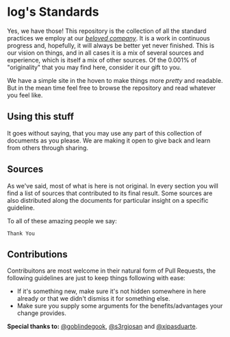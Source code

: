 # log's Standards

Yes, we have those!
This repository is the collection of all the standard practices we employ at our [*beloved company*](https://log.pt). It is a work in continuous progress and, hopefully, it will always be better yet never finished.
This is our vision on things, and in all cases it is a mix of several sources and experience, which is itself a mix of other sources. Of the 0.001% of "originality" that you may find here, consider it our gift to you.

We have a simple site in the hoven to make things more *pretty* and readable. But in the mean time feel free to browse the repository and read whatever you feel like.

## Using this stuff

It goes without saying, that you may use any part of this collection of documents as you please. We are making it open to give back and learn from others through sharing.

## Sources

As we've said, most of what is here is not original. In every section you will find a list of sources that contributed to its final result. Some sources are also distributed along the documents for particular insight on a specific guideline.

To all of these amazing people we say:

    Thank You

## Contributions

Contribuitons are most welcome in their natural form of Pull Requests, the following guidelines are just to keep things following with ease:
* If it's something new, make sure it's not hidden somewhere in here already or that we didn't dismiss it for something else.
* Make sure you supply some arguments for the benefits/advantages your change provides.

**Special thanks to:** [@goblindegook](https://github.com/goblindegook), [@s3rgiosan](https://github.com/s3rgiosan) and [@xipasduarte](https://github.com/xipasduarte).
